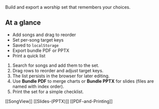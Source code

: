 Build and export a worship set that remembers your choices.

## At a glance
- Add songs and drag to reorder
- Set per-song target keys
- Saved to `localStorage`
- Export bundle PDF or PPTX
- Print a quick list

1. Search for songs and add them to the set.
2. Drag rows to reorder and adjust target keys.
3. The list persists in the browser for later editing.
4. Use **Bundle PDF** to merge charts or **Bundle PPTX** for slides (files are named with index order).
5. Print the set for a simple checklist.

[[SongView]] [[Slides-(PPTX)]] [[PDF-and-Printing]]
